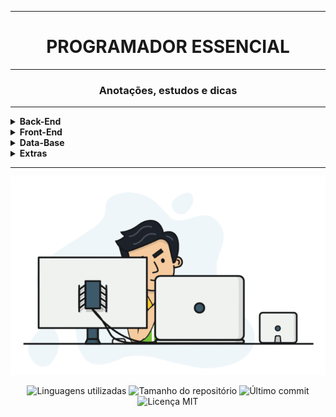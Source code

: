 <hr>
<h1 align="center">PROGRAMADOR ESSENCIAL</h1>
<hr>
<h3 align="center">Anotações, estudos e dicas</h3>
<hr>
<details>
    <summary><strong>Back-End</strong></summary>
    <br />
    <div align="center">
        <details>        
            <summary><strong>Java</strong></summary>
            <br />
            <table border=1>            
                <tr>
                    <th colspan="8">Java básico</th>
                </tr>
                <tr>
                    <td align="center"><a href="https://github.com/Dev-HideyukiTakahashi/Essencial/blob/master/pasta_essencial/back-end/java/java-basico/ConceitosIniciais.md">Conceitos iniciais</a></td>
                    <td align="center"><a href="https://github.com/Dev-HideyukiTakahashi/Essencial/blob/master/pasta_essencial/back-end/java/java-basico/Strings.md">Strings</a></td>
                    <td align="center"><a href="https://github.com/Dev-HideyukiTakahashi/Essencial/blob/master/pasta_essencial/back-end/java/java-basico/Condicional.md">Estrutura condicional</a></td>
                    <td align="center"><a href="https://github.com/Dev-HideyukiTakahashi/Essencial/blob/master/pasta_essencial/back-end/java/java-basico/repeticao.md">Estrutura repetição</a></td>
                    <td align="center"><a href="https://github.com/Dev-HideyukiTakahashi/Essencial/blob/master/pasta_essencial/back-end/java/java-basico/Heranca.md">Herança e Polimorfismo</a></td>
                    <td align="center"><a href="https://github.com/Dev-HideyukiTakahashi/Essencial/blob/master/pasta_essencial/back-end/java/java-basico/Interface.md">Interface</a></td>
                    <td align="center"><a href="https://github.com/Dev-HideyukiTakahashi/Essencial/blob/master/pasta_essencial/back-end/java/java-basico/Datas.md">Data e hora</a></td>
                    <td align="center"><a href="https://github.com/Dev-HideyukiTakahashi/Essencial/blob/master/pasta_essencial/back-end/java/java-basico/Random.md">Número aleatório</a></td>
            </table> 
            <table border=1>            
                <tr>
                    <th colspan="6">Java intermediário</th>
                </tr>  
                <td align="center"><a href="https://github.com/Dev-HideyukiTakahashi/Essencial/blob/master/pasta_essencial/back-end/java/java-intermediario/Excecoes.md">Exceções</a></td>
                <td align="center"><a href="https://github.com/Dev-HideyukiTakahashi/Essencial/blob/master/pasta_essencial/back-end/java/java-intermediario/Arquivos.md">Arquivos</a></td>
                <td align="center"><a href="https://github.com/Dev-HideyukiTakahashi/Essencial/blob/master/pasta_essencial/back-end/java/java-intermediario/Collections.md">Collections</a></td>
                <td align="center"><a href="https://github.com/Dev-HideyukiTakahashi/Essencial/blob/master/pasta_essencial/back-end/java/java-intermediario/Comparable.md">Comparable</a></td>
                <td align="center"><a href="https://github.com/Dev-HideyukiTakahashi/Essencial/blob/master/pasta_essencial/back-end/java/java-intermediario/Lambda.md">Lambda</a></td>
                <td align="center"><a href="https://github.com/Dev-HideyukiTakahashi/Essencial/blob/master/pasta_essencial/back-end/java/java-intermediario/Stream.md">Stream</a></td>
            </table>  
        </details>
        <details>        
            <summary><strong>Node.JS</strong></summary>
            <table border=1>            
                <tr>
                    <th colspan="2">Node.JS</th>
                </tr>
                <tr>
                    <td align="center"><a href="https://github.com/Dev-HideyukiTakahashi/Essencial/blob/master/pasta_essencial/git_github/Comand.MD">Espaço em branco</a></td>
                    <td align="center"><a href="https://github.com/Dev-HideyukiTakahashi/Essencial/blob/master/pasta_essencial/git_github/Comando.MD">Espaço em branco</a></td>
                </tr>
            </table> 
        </details>
        <details>        
            <summary><strong>Kotlin</strong></summary>
            <br />
            <table border=1>            
                <tr>
                    <th colspan="2">Kotlin</th>
                </tr>
                <tr>
                    <td align="center"><a href="https://github.com/Dev-HideyukiTakahashi/Essencial/blob/master/pasta_essencial/git_github/Comand.MD">Espaço em branco</a></td>
                    <td align="center"><a href="https://github.com/Dev-HideyukiTakahashi/Essencial/blob/master/pasta_essencial/git_github/Comando.MD">Espaço em branco</a></td>
                </tr>
            </table> 
        </details>
    </div>
</details>

<!-- FRONT-END -->
<details>
    <summary><strong>Front-End</strong></summary>
    <br />
    <div align="center">
        <details>        
            <summary><strong>HTML5</strong></summary>
            <br />
            <table border=1>            
                <tr>
                    <th colspan="2">HTML5</th>
                </tr>
                <tr>
                    <td align="center"><a href="https://github.com/Dev-HideyukiTakahashi/Programador-Essencial/blob/master/pasta_essencial/front-end/html/principais-tags.md">Principais Tags</a></td>
                    <td align="center"><a href="https://github.com/Dev-HideyukiTakahashi/Essencial/blob/master/pasta_essencial/front-end/html/utilidades.md">Espaço em branco</a></td>
                </tr>
            </table> 
        </details>
        <details>        
            <summary><strong>CSS</strong></summary>
            <table border=1>            
                <tr>
                    <th colspan="2">CSS</th>
                </tr>
                <tr>
                    <td align="center"><a href="https://github.com/Dev-HideyukiTakahashi/Essencial/blob/master/pasta_essencial/front-end/">Espaço em branco</a></td>
                    <td align="center"><a href="https://github.com/Dev-HideyukiTakahashi/Essencial/blob/master/pasta_essencial/git_github/Comando.MD">Espaço em branco</a></td>                    
                </tr>
            </table> 
            <table border=1>            
                <tr>
                    <th colspan="3">CSS Flexbox</th>
                </tr>
                <tr>
                    <td align="center"><a href="https://github.com/Dev-HideyukiTakahashi/Essencial/blob/master/pasta_essencial/front-end/css/flexbox/container.md">Flex Container</a></td>
                    <td align="center"><a href="https://github.com/Dev-HideyukiTakahashi/Essencial/blob/master/pasta_essencial/front-end/css/flexbox/item.md">Flex Item</a></td>
                    <td align="center"><a href="https://github.com/Dev-HideyukiTakahashi/Essencial/blob/master/pasta_essencial/front-end/css/flexbox/flexblog">Projeto exemplo</a></td>
                </tr>
            </table> 
        </details>        
        <details>        
            <summary><strong>JavaScript</strong></summary>   
            <table border=1>            
                <tr>
                    <th colspan="2">JavaScript</th>
                </tr>
                <tr>
                    <td align="center"><a href="https://github.com/Dev-HideyukiTakahashi/Essencial/blob/master/pasta_essencial/git_github/Comand.MD">Espaço em branco</a></td>
                    <td align="center"><a href="https://github.com/Dev-HideyukiTakahashi/Essencial/blob/master/pasta_essencial/git_github/Comando.MD">Espaço em branco</a></td>
                </tr>
            </table>  
        </details>              
    </div>
</details>

<!-- DATA-BASE -->
<details>
    <summary><strong>Data-Base</strong></summary>
    <br />
    <div align="center">
        <details>        
            <summary><strong>SQL</strong></summary>
            <br />
            <table border=1>            
                <tr>
                    <th colspan="2">MySQL</th>
                </tr>
                <tr>
                    <td align="center"><a href="https://github.com/Dev-HideyukiTakahashi/Essencial/blob/master/pasta_essencial/git_github/Comand.MD">Comandos</a></td>
                    <td align="center"><a href="https://github.com/Dev-HideyukiTakahashi/Essencial/blob/master/pasta_essencial/git_github/Comando.MD">Dicas</a></td>
                </tr>
            </table> 
            <table border=1>            
                <tr>
                    <th colspan="2">PostgreSQL</th>
                </tr>
                <tr>
                    <td align="center"><a href="https://github.com/Dev-HideyukiTakahashi/Essencial/blob/master/pasta_essencial/git_github/Comand.MD">Comandos</a></td>
                    <td align="center"><a href="https://github.com/Dev-HideyukiTakahashi/Essencial/blob/master/pasta_essencial/git_github/Comando.MD">Dicas</a></td>
                </tr>
            </table> 
        </details>       
    </div>
</details>

<!-- EXTRAS -->
<details>
    <summary><strong>Extras</strong></summary>
    <br />
    <div align="center">
        <details>
            <summary><strong>Git-Github</strong></summary>
            <br />
            <table border=1>            
                <tr>
                    <th colspan="2">Git</th>
                </tr>
                <tr>
                    <td align="center"><a href="https://github.com/Dev-HideyukiTakahashi/Essencial/blob/master/pasta_essencial/extras/git_github/ComandosGit(básico).MD">Git básico</a></td>
                    <td align="center"><a href="https://github.com/Dev-HideyukiTakahashi/Essencial/blob/master/pasta_essencial/extras/git_github/ComandosGit(intermediário).MD">Git intermediário</a></td>
                </tr>
            </table>            
            <table border=1> 
                <tr>
                    <th colspan="2">Github</th>
                </tr>
                <tr>
                    <td align="center"><a href="https://github.com/Dev-HideyukiTakahashi/Essencial/blob/master/pasta_essencial/extras/git_github/Markdown.MD">Markdown</a></td>
                    <td align="center"><a href="https://github.com/Dev-HideyukiTakahashi/Essencial/blob/master/pasta_essencial/extras/git_github/Github.MD">Github</a></td>
                </tr> 
            </table>
        </details>
        <details>
            <summary><strong>Linux</strong></summary>
            <br />
            <table border=1>            
                <tr>
                    <th colspan="3">Linux</th>
                </tr>
                <tr>
                    <td align="center"><a href="https://github.com/Dev-HideyukiTakahashi/Essencial/blob/master/pasta_essencial/extras/linux/Diretorios.md">Diretórios</a></td>
                    <td align="center"><a href="https://github.com/Dev-HideyukiTakahashi/Essencial/blob/master/pasta_essencial/extras/linux/Redes.md">Redes</a></td>
                    <td align="center"><a href="https://github.com/Dev-HideyukiTakahashi/Essencial/blob/master/pasta_essencial/extras/linux/Terminal.md">Terminal</a></td>
                </tr>
            </table>
        </details>
        <details>
            <summary><strong>Visual Studio Code</strong></summary>
            <br />
            <table border=1>            
                <tr>
                    <th colspan="1">VSCODE</th>
                </tr>
                <tr>
                    <td align="center"><a href="https://github.com/Dev-HideyukiTakahashi/Essencial/blob/master/pasta_essencial/extras/vscode/vscode.md">Anotações sobre Visual Studio Code</a></td>
                </tr>
            </table> 
        </details>     
                <details>
            <summary><strong>Extras</strong></summary>
            <br />
            <table border=1>            
                <tr>
                    <th colspan="1">Utilidades-sites</th>
                </tr>
                <tr>
                    <td align="center"><a href="https://github.com/Dev-HideyukiTakahashi/Essencial/blob/master/pasta_essencial/extras/utilidades_sites/utilidades.md">Links úteis</a></td>
                </tr>
            </table> 
        </details>                 
    </div>
</details>
<hr>
<!--IMAGEM-->
<p align="center">
    <img src="/src/img/programador.gif" alt="programador">
</p>
<p align="center">
    <!-- languages -->
    <img src="https://img.shields.io/github/languages/count/Dev-HideyukiTakahashi/Programador-Essencial?style=social"
        alt="Linguagens utilizadas">
    <!-- repo size -->
    <img src="https://img.shields.io/github/repo-size/Dev-HideyukiTakahashi/Programador-Essencial?style=social"
        alt="Tamanho do repositório">
    <!-- last commit -->
    <img src="https://img.shields.io/github/last-commit/Dev-HideyukiTakahashi/Programador-Essencial?style=social"
        alt="Último commit">
    <!-- licence MIT -->
    <img src="https://img.shields.io/github/license/Dev-HideyukiTakahashi/Programador-Essencial?style=social" alt="Licença MIT">
</p>